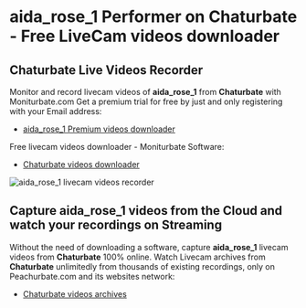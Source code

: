 # aida_rose_1 Performer on Chaturbate - Free LiveCam videos downloader

## Chaturbate Live Videos Recorder

Monitor and record livecam videos of **aida_rose_1** from **Chaturbate** with Moniturbate.com
Get a premium trial for free by just and only registering with your Email address:
* [aida_rose_1 Premium videos downloader](https://moniturbate.com/request-demo-licence-key.html)

Free livecam videos downloader - Moniturbate Software:
* [Chaturbate videos downloader](https://moniturbate.com/moniturbate-download-software.html)

![aida_rose_1 livecam videos recorder](https://peachurnet.com/templates/moniturbate-software.png)


## Capture aida_rose_1 videos from the Cloud and watch your recordings on Streaming

Without the need of downloading a software, capture **aida_rose_1** livecam videos from **Chaturbate** 100% online.
Watch Livecam archives from **Chaturbate** unlimitedly from thousands of existing recordings, only on Peachurbate.com and its websites network:
* [Chaturbate videos archives](https://peachurnet.com/)